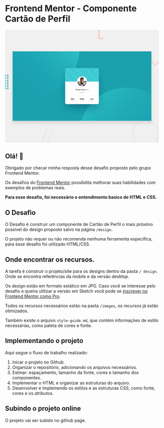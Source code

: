 # Frontend Mentor - Componente Cartão de Perfil

![Pré-visualização do desefio de codificação Componente Cartão de Perfil](./design/desktop-preview.jpg)

## Olá! 👋

Obrigado por checar minha resposta desse desafio proposto pelo grupo Frontend Mentor.

Os desafios do [Frontend Mentor](https://www.frontendmentor.io) possibilita melhorar suas habilidades com exemplos de problemas reais.

**Para esse desafio, foi necessário o entendimento basico de HTML e CSS.**

## O Desafio

O Desafio é construir um componente de Cartão de Perfil o mais próximo possível do design proposto salvo na página `/design`.

O projeto não requer ou não recomenda nenhuma ferramenta específica, para esse desafio foi utilizado HTML/CSS.

## Onde encontrar os recursos.

A tarefa é construir o projeto/site para os designs dentro da pasta `/ design`. Onde se encontra referências da mobile e da versão desktop.

Os design estão em formato estático em JPG. Caso você se interesse pelo desafio e queira utilizar a versão em Sketch você pode se [inscrever no Frontend Mentor como Pro](https://www.frontendmentor.io/pro).

Todos os recursos necessários estão na pasta `/images`, os recursos já estão otimizados.

Também existe o arquivo `style-guide.md`, que contém informações de estilo necessárias, como paleta de cores e fonte.

## Implementando o projeto

Aqui segue o fluxo de trabalho realizado:

1. Inicar o projeto no Github.
2. Organizar o repositório, adicionando os arquivos necessários.
3. Estmar: espaçamento, tamanho da fonte, cores e tamanho dos componentes.
4. Implementar o HTML e organizar as estruturas do arquivo.
5. Desenvolver e Implemendo os estilos e as estruturas CSS, como fonte, cores e os atributos.

## Subindo o projeto online

O projeto vai ser subido no github page.
